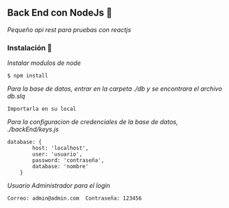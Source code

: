 ## Back End con NodeJs  🚀

_Pequeño api rest para pruebas con reactjs_

### Instalación 🔧


_Instalar modulos de node_

```
$ npm install
```

_Para la base de datos, entrar en la carpeta ./db y se encontrara el archivo db.slq_

```
Importarla en su local
```

_Para la configuracion de credenciales de la base de datos, ./backEnd/keys.js_

```
database: {
        host: 'localhost',
        user: 'usuario',
        password: 'contraseña',
        database: 'nombre'
    }
```

_Usuario Administrador para el login_

```
Correo: admin@admin.com  Contraseña: 123456
```